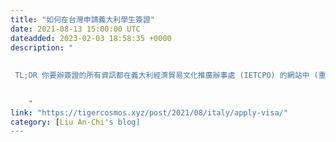 ```yaml
---
title: "如何在台灣申請義大利學生簽證"
date: 2021-08-13 15:00:00 UTC
dateadded: 2023-02-03 18:58:35 +0000
description: "
    
       
 TL;DR 你要辦簽證的所有資訊都在義大利經濟貿易文化推廣辦事處 (IETCPO) 的網站中 (重點是 Google 搜尋還不是第一位，超蝦的)，有任何問題每天 14~16:30 可以撥打 +886 2-2345-0320 #111/112 直接電洽辦事處 
 
    
    "
link: "https://tigercosmos.xyz/post/2021/08/italy/apply-visa/"
category: [Liu An-Chi's blog]
---
```

